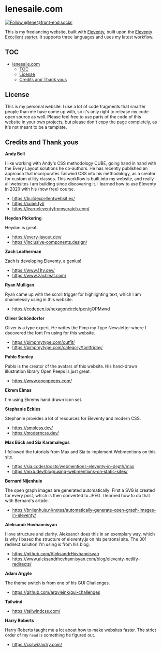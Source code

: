# lenesaile.com

[![Follow @lene@front-end.social](https://img.shields.io/mastodon/follow/109292536543732634?domain=https%3A%2F%2Ffront-end.social&style=flat-square&logo=Mastodon&logoColor=white&labelColor=%235B4BE1)](https://front-end.social/@lene)

This is my freelancing website, built with [Eleventy](https://www.11ty.dev/), built upon the [Eleventy Excellent starter](https://eleventy-excellent.netlify.app/).
It supports three languages and uses my latest workflow.

## TOC

- [lenesaile.com](#lenesailecom)
  - [TOC](#toc)
  - [License](#license)
  - [Credits and Thank yous](#credits-and-thank-yous)

## License

This is my personal website. I use a lot of code fragments that smarter people than me have come up with, so it's only right to release my code open source as well. Please feel free to use parts of the code of this website in your own projects, but please don't copy the page completely, as it's not meant to be a template.

## Credits and Thank yous

**Andy Bell**

I like working with Andy's CSS methodology CUBE, going hand in hand with the Every Layout solutions he co-authors. He has recently published an approach that incorporates Tailwind CSS into his methodology, as a creator for custom utility classes. This workflow is built into my website, and really all websites I am building since discovering it. I learned how to use Eleventy in 2020 with his (now free) course.

- https://buildexcellentwebsit.es/
- https://cube.fyi/
- https://learneleventyfromscratch.com/

**Heydon Pickering**

Heydon is great.

- https://every-layout.dev/
- https://inclusive-components.design/

**Zach Leatherman**

Zach is developing Eleventy, a genius!

- https://www.11ty.dev/
- https://www.zachleat.com/

**Ryan Mulligan**

Ryan came up with the scroll trigger for highlighting text, which I am shamelessly using in this website.

- https://codepen.io/hexagoncircle/pen/gOPMwvd

**Oliver Schöndorfer**

Oliver is a type expert. He writes the Pimp my Type Newsletter where I dscovered the font I'm using for this website.

- https://pimpmytype.com/outfit/
- https://pimpmytype.com/category/fontfriday/

**Pablo Stanley**

Pablo is the creator of the avatars of this website. His hand-drawn illustration library Open Peeps is just great.

- https://www.openpeeps.com/

**Ekrem Elmas**

I'm using Ekrems hand drawn icon set.

**Stephanie Eckles**

Stephanie provides a lot of resources for Eleventy and modern CSS.

- https://smolcss.dev/
- https://moderncss.dev/

**Max Böck and Sia Karamalegos**

I followed the tutorials from Max and Sia to implement Webmentions on this site.

- https://sia.codes/posts/webmentions-eleventy-in-depth/max
- https://mxb.dev/blog/using-webmentions-on-static-sites/

**Bernard Nijenhuis**

The open graph images are generated automatically: First a SVG is created for every post, which is then converted to JPEG. I learned how to do that with Bernard's article.

- https://bnijenhuis.nl/notes/automatically-generate-open-graph-images-in-eleventy/

**Aleksandr Hovhannisyan**

I love structure and clarity. Aleksandr does this in an exemplary way, which is why I based the structure of eleventy.js on his personal site. The 301 redirect solution I'm using is from his blog.

- https://github.com/AleksandrHovhannisyan
- https://www.aleksandrhovhannisyan.com/blog/eleventy-netlify-redirects/

**Adam Argyle**

The theme switch is from one of his GUI Challenges.

- https://github.com/argyleink/gui-challenges

**Tailwind**

- https://tailwindcss.com/

**Harry Roberts**

Harry Roberts taught me a lot about how to make websites faster.
The strict order of my `head` is something he figured out.

- https://csswizardry.com/

